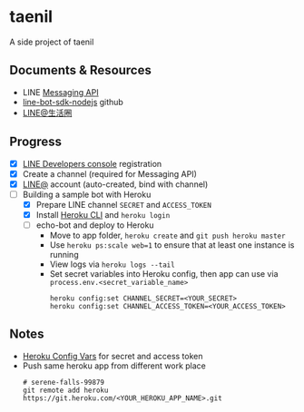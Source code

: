 # taenil
A side project of taenil

## Documents & Resources

* LINE [Messaging API](https://developers.line.me/en/docs/messaging-api/overview/)
* [line-bot-sdk-nodejs](https://github.com/line/line-bot-sdk-nodejs) github
* [LINE@生活圈](http://at-blog.line.me/tw/)

## Progress

* [x] [LINE Developers console](https://developers.line.me/console/register/messaging-api/provider/) registration
* [x] Create a channel (required for Messaging API)
* [x] [LINE@](https://admin-official.line.me/) account (auto-created, bind with channel)
* [ ] Building a sample bot with Heroku
  - [x] Prepare LINE channel `SECRET` and `ACCESS_TOKEN`
  - [x] Install [Heroku CLI](https://devcenter.heroku.com/articles/getting-started-with-nodejs#set-up) and `heroku login`
  - [ ] echo-bot and deploy to Heroku
    - Move to app folder, `heroku create` and `git push heroku master`
    - Use `heroku ps:scale web=1` to ensure that at least one instance is running
    - View logs via `heroku logs --tail`
    - Set secret variables into Heroku config, then app can use via `process.env.<secret_variable_name>`
    	```
    	heroku config:set CHANNEL_SECRET=<YOUR_SECRET>
    	heroku config:set CHANNEL_ACCESS_TOKEN=<YOUR_ACCESS_TOKEN>
    	```

## Notes

* [Heroku Config Vars](https://devcenter.heroku.com/articles/config-vars) for secret and access token
* Push same heroku app from different work place
	```
	# serene-falls-99879
	git remote add heroku https://git.heroku.com/<YOUR_HEROKU_APP_NAME>.git
	```
